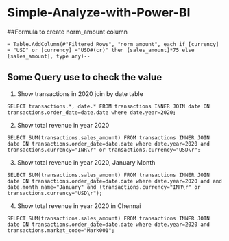 # Simple-Analyze-with-Power-BI
##Formula to create norm_amount column 
```
= Table.AddColumn(#"Filtered Rows", "norm_amount", each if [currency] = "USD" or [currency] ="USD#(cr)" then [sales_amount]*75 else [sales_amount], type any)--
```
## Some Query use to check the value 
1. Show transactions in 2020 join by date table
```
SELECT transactions.*, date.* FROM transactions INNER JOIN date ON transactions.order_date=date.date where date.year=2020;
```
2. Show total revenue in year 2020
```
SELECT SUM(transactions.sales_amount) FROM transactions INNER JOIN date ON transactions.order_date=date.date where date.year=2020 and transactions.currency="INR\r" or transactions.currency="USD\r";
```
3. Show total revenue in year 2020, January Month
```
SELECT SUM(transactions.sales_amount) FROM transactions INNER JOIN date ON transactions.order_date=date.date where date.year=2020 and and date.month_name="January" and (transactions.currency="INR\r" or transactions.currency="USD\r");
```
4. Show total revenue in year 2020 in Chennai
```
SELECT SUM(transactions.sales_amount) FROM transactions INNER JOIN date ON transactions.order_date=date.date where date.year=2020 and transactions.market_code="Mark001";
```
